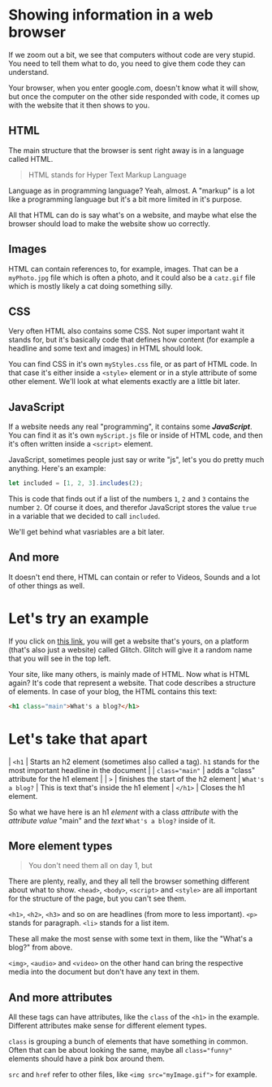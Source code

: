 # Showing information in a web browser

If we zoom out a bit, we see that computers without code are very stupid. You need to tell them what to do, you need to give them code they can understand.

Your browser, when you enter google.com, doesn't know what it will show, but once the computer on the other side responded with code, it comes up with the website that it then shows to you.

## HTML

The main structure that the browser is sent right away is in a language called HTML.

> HTML stands for Hyper Text Markup Language

Language as in programming language? Yeah, almost. A "markup" is a lot like a programming language but it's a bit more limited in it's purpose.

All that HTML can do is say what's on a website, and maybe what else the browser should load to make the website show uo correctly.

## Images

HTML can contain references to, for example, images. That can be a `myPhoto.jpg` file which is often a photo, and it could also be a `catz.gif` file which is mostly likely a cat doing something silly.

## CSS

Very often HTML also contains some CSS. Not super important waht it stands for, but it's basically code that defines how content (for example a headline and some text and images) in HTML should look.

You can find CSS in it's own `myStyles.css` file, or as part of HTML code. In that case it's either inside a `<style>` element or in a style attribute of some other element. We'll look at what elements exactly are a little bit later.

## JavaScript

If a website needs any real "programming", it contains some ***JavaScript***. You can find it as it's own `myScript.js` file or inside of HTML code, and then it's often written inside a `<script>` element.

JavaScript, sometimes people just say or write "js", let's you do pretty much anything. Here's an example:

```js
let included = [1, 2, 3].includes(2);
```
This is code that finds out if a list of the numbers `1`, `2` and `3` contains the number `2`. Of course it does, and therefor JavaScript stores the value `true` in a variable that we decided to call `included`.

We'll get behind what vasriables are a bit later.

## And more
It doesn't end there, HTML can contain or refer to Videos, Sounds and a lot of other things as well.

# Let's try an example

If you click on [this link](https://glitch.com/edit/#!/remix/empty-blog), you will get a website that's yours, on a platform (that's also just a website) called Glitch. Glitch will give it a random name that you will see in the top left.

Your site, like many others, is mainly made of HTML. Now what is HTML again?
It's code that represent a website. That code describes a structure of elements. In case of your blog, the HTML contains this text:

```html
<h1 class="main">What's a blog?</h1>
```
# Let's take that apart

| `<h1` | Starts an h2 element (sometimes also called a tag). `h1` stands for the most important headline in the document |
| `class="main"` | adds a "class" attribute for the h1 element |
| `>` | finishes the start of the h2 element
| `What's a blog?` | This is text that's inside the h1 element
| `</h1>` | Closes the h1 element.

So what we have here is an h1 *element* with a class *attribute* with the *attribute value* "main" and the *text* `What's a blog?` inside of it.

## More element types

> You don't need them all on day 1, but

There are plenty, really, and they all tell the browser something different about what to show. `<head>`, `<body>`, `<script>` and `<style>` are all important for the structure of the page, but you can't see them.

`<h1>`, `<h2>`, `<h3>` and so on are headlines (from more to less important).
`<p>` stands for paragraph.
`<li>` stands for a list item.

These all make the most sense with some text in them, like the "What's a blog?" from above.

`<img>`, `<audio>` and `<video>` on the other hand can bring the respective media into the document but don't have any text in them.

## And more attributes

All these tags can have attributes, like the `class` of the `<h1>` in the example. Different attributes make sense for different element types.

`class` is grouping a bunch of elements that have something in common. Often that can be about looking the same, maybe all `class="funny"` elements should have a pink box around them.

`src` and `href` refer to other files, like `<img src="myImage.gif">` for example.
